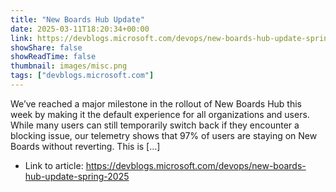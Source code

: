 ```yaml
---
title: "New Boards Hub Update"
date: 2025-03-11T18:20:34+00:00
link: https://devblogs.microsoft.com/devops/new-boards-hub-update-spring-2025
showShare: false
showReadTime: false
thumbnail: images/misc.png
tags: ["devblogs.microsoft.com"]
---
```

We’ve reached a major milestone in the rollout of New Boards Hub this week by making it the default experience for all organizations and users. While many users can still temporarily switch back if they encounter a blocking issue, our telemetry shows that 97% of users are staying on New Boards without reverting. This is […]

- Link to article: https://devblogs.microsoft.com/devops/new-boards-hub-update-spring-2025